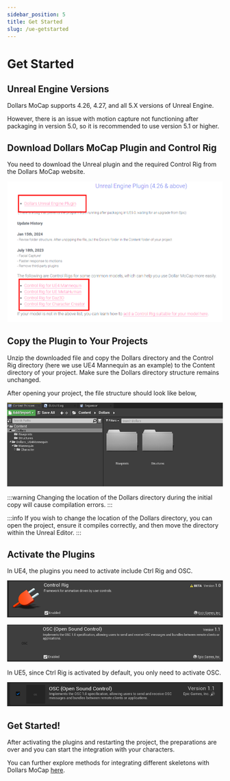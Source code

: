 ```yaml
---
sidebar_position: 5
title: Get Started
slug: /ue-getstarted
---	
```

# Get Started

## Unreal Engine Versions

Dollars MoCap supports 4.26, 4.27, and all 5.X versions of Unreal Engine.

However, there is an issue with motion capture not functioning after packaging in version 5.0, so it is recommended to use version 5.1 or higher.

## Download Dollars MoCap Plugin and Control Rig

You need to download the Unreal plugin and the required Control Rig from the Dollars MoCap website.

![](../../img/2024_05_29_17_21_36.png)

## Copy the Plugin to Your Projects

Unzip the downloaded file and copy the Dollars directory and the Control Rig directory (here we use UE4 Mannequin as an example) to the Content directory of your project. Make sure the Dollars directory structure remains unchanged.

After opening your project, the file structure should look like below,

![](../../img/2024_05_29_16_57_36-dollars42.png)

:::warning
Changing the location of the Dollars directory during the initial copy will cause compilation errors.
:::

:::info
If you wish to change the location of the Dollars directory, you can open the project, ensure it compiles correctly, and then move the directory within the Unreal Editor.
:::

## Activate the Plugins

In UE4, the plugins you need to activate include Ctrl Rig and OSC.

![](../../img/2024_05_29_16_18_33-dollars426.png)

![](../../img/2024_05_29_16_18_53-dollars426r.png)

In UE5, since Ctrl Rig is activated by default, you only need to activate OSC.

![](../../img/2024_05_29_16_11_11-dollars52.png)

## Get Started!

After activating the plugins and restarting the project, the preparations are over and you can start the integration with your characters.

You can further explore methods for integrating different skeletons with Dollars MoCap [here](/ue).